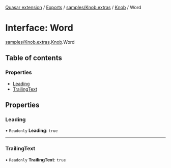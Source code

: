 [Quasar extension](../index.md) / [Exports](../modules.md) / [samples/Knob.extras](../modules/samples_Knob_extras.md) / [Knob](../modules/samples_Knob_extras.Knob.md) / Word

# Interface: Word

[samples/Knob.extras](../modules/samples_Knob_extras.md).[Knob](../modules/samples_Knob_extras.Knob.md).Word

## Table of contents

### Properties

- [Leading](samples_Knob_extras.Knob.Word.md#leading)
- [TrailingText](samples_Knob_extras.Knob.Word.md#trailingtext)

## Properties

### Leading

• `Readonly` **Leading**: ``true``

___

### TrailingText

• `Readonly` **TrailingText**: ``true``
